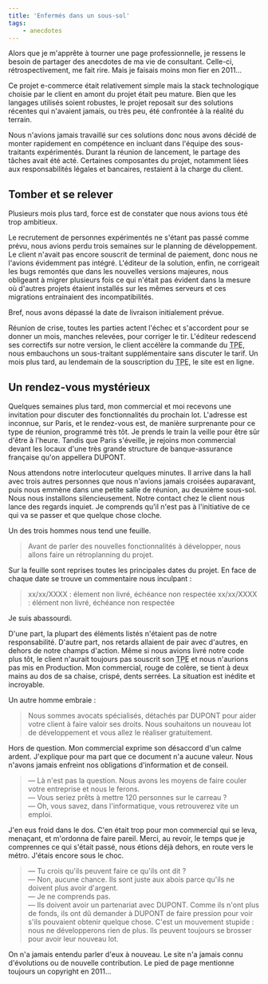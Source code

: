```yaml
---
title: 'Enfermés dans un sous-sol'
tags:
    - anecdotes
---
```


Alors que je m'apprête à tourner une page professionnelle, je ressens le besoin
de partager des anecdotes de ma vie de consultant. Celle-ci, rétrospectivement,
me fait rire. Mais je faisais moins mon fier en 2011…

<!-- more -->

Ce projet e-commerce était relativement simple mais la stack technologique
choisie par le client en amont du projet était peu mature. Bien que les langages
utilisés soient robustes, le projet reposait sur des solutions récentes qui
n'avaient jamais, ou très peu, été confrontée à la réalité du terrain.

Nous n'avions jamais travaillé sur ces solutions donc nous avons décidé de
monter rapidement en compétence en incluant dans l'équipe des sous-traitants
expérimentés. Durant la réunion de lancement, le partage des tâches avait été
acté. Certaines composantes du projet, notamment liées aux responsabilités
légales et bancaires, restaient à la charge du client.

## Tomber et se relever

Plusieurs mois plus tard, force est de constater que nous avions tous été trop
ambitieux.

Le recrutement de personnes expérimentés ne s'étant pas passé comme prévu, nous
avions perdu trois semaines sur le planning de développement. Le client n'avait
pas encore souscrit de terminal de paiement, donc nous ne l'avions évidemment
pas intégré. L'éditeur de la solution, enfin, ne corrigeait les bugs remontés
que dans les nouvelles versions majeures, nous obligeant à migrer plusieurs fois
ce qui n'était pas évident dans la mesure où d'autres projets étaient installés
sur les mêmes serveurs et ces migrations entrainaient des incompatibilités.

Bref, nous avons dépassé la date de livraison initialement prévue.

Réunion de crise, toutes les parties actent l'échec et s'accordent pour se
donner un mois, manches relevées, pour corriger le tir. L'éditeur redescend ses
correctifs sur notre version, le client accélère la commande du
<abbr title="Terminal de Paiement Électronique">TPE</abbr>, nous embauchons un
sous-traitant supplémentaire sans discuter le tarif. Un mois plus tard, au
lendemain de la souscription du
<abbr title="Terminal de Paiement Électronique">TPE</abbr>, le site est en
ligne.

## Un rendez-vous mystérieux

Quelques semaines plus tard, mon commercial et moi recevons une invitation pour
discuter des fonctionnalités du prochain lot. L'adresse est inconnue, sur Paris,
et le rendez-vous est, de manière surprenante pour ce type de réunion, programmé
très tôt. Je prends le train la veille pour être sûr d'être à l'heure. Tandis
que Paris s'éveille, je rejoins mon commercial devant les locaux d'une très
grande structure de banque-assurance française qu'on appellera DUPONT.

Nous attendons notre interlocuteur quelques minutes. Il arrive dans la hall avec
trois autres personnes que nous n'avions jamais croisées auparavant, puis nous
emmène dans une petite salle de réunion, au deuxième sous-sol. Nous nous
installons silencieusement. Notre contact chez le client nous lance des regards
inquiet. Je comprends qu'il n'est pas à l'initiative de ce qui va se passer et
que quelque chose cloche.

Un des trois hommes nous tend une feuille.

> Avant de parler des nouvelles fonctionnalités à développer, nous allons faire
> un rétroplanning du projet.

Sur la feuille sont reprises toutes les principales dates du projet. En face de
chaque date se trouve un commentaire nous inculpant :

> xx/xx/XXXX : élement non livré, échéance non respectée xx/xx/XXXX : élément
> non livré, échéance non respectée

Je suis abassourdi.

D'une part, la plupart des éléments listés n'étaient pas de notre
responsabilité. D'autre part, nos retards allaient de pair avec d'autres, en
dehors de notre champs d'action. Même si nous avions livré notre code plus tôt,
le client n'aurait toujours pas souscrit son
<abbr title="Terminal de Paiement Électronique">TPE</abbr> et nous n'aurions pas
mis en Production. Mon commercial, rouge de colère, se tient à deux mains au dos
de sa chaise, crispé, dents serrées. La situation est inédite et incroyable.

Un autre homme embraie :

> Nous sommes avocats spécialisés, détachés par DUPONT pour aider votre client à
> faire valoir ses droits. Nous souhaitons un nouveau lot de développement et
> vous allez le réaliser gratuitement.

Hors de question. Mon commercial exprime son désaccord d'un calme ardent.
J'explique pour ma part que ce document n'a aucune valeur. Nous n'avons jamais
enfreint nos obligations d'information et de conseil.

> — Là n'est pas la question. Nous avons les moyens de faire couler votre
> entreprise et nous le ferons.  
> — Vous seriez prêts à mettre 120 personnes sur le carreau ?  
> — Oh, vous savez, dans l'informatique, vous retrouverez vite un emploi.

J'en eus froid dans le dos. C'en était trop pour mon commercial qui se leva,
menaçant, et m'ordonna de faire pareil. Merci, au revoir, le temps que je
comprennes ce qui s'était passé, nous étions déjà dehors, en route vers le
métro. J'étais encore sous le choc.

> — Tu crois qu'ils peuvent faire ce qu'ils ont dit ?  
> — Non, aucune chance. Ils sont juste aux abois parce qu'ils ne doivent plus
> avoir d'argent.  
> — Je ne comprends pas.  
> — Ils doivent avoir un partenariat avec DUPONT. Comme ils n'ont plus de fonds,
> ils ont dû demander à DUPONT de faire pression pour voir s'ils pouvaient
> obtenir quelque chose. C'est un mouvement stupide : nous ne développerons rien
> de plus. Ils peuvent toujours se brosser pour avoir leur nouveau lot.

On n'a jamais entendu parler d'eux à nouveau. Le site n'a jamais connu
d'évolutions ou de nouvelle contribution. Le pied de page mentionne toujours un
<span lang="en">copyright</span> en 2011…
